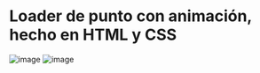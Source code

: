 # Loader de punto con animación, hecho en HTML y CSS

![image](https://github.com/user-attachments/assets/da08b177-5467-4d8c-becf-baa2031d929a)
![image](https://github.com/user-attachments/assets/cc5674b4-f629-41aa-81b1-94e41dbb715f)

